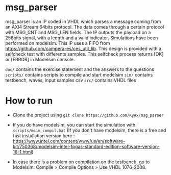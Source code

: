 # msg_parser

msg_parser is an IP coded in VHDL which parses a message coming from an AXI4 Stream 64bits protocol. The data comes through a certain protocol with MSG_CNT and MSG_LEN fields. The IP outputs the payload on a 256bits signal, with a length and a valid indicator. Simulations have been performed on modelsim. This IP uses a FIFO from https://github.com/campera-es/ces_util_lib.
This design is provided with a selfcheck test with differents samples. This selfcheck process returns [OK] or [ERROR] in Modelsim console.

`doc/` contains the exercise statement and the answers to the questions
`scripts/` contains scripts to compile and start modelsim
`sim/` contains testbench, waves, input samples csv
`src/` contains VHDL files

# How to run

- Clone the project using `git clone https://github.com/KyAx/msg_parser`

- If you do have modelsim, you can start the simulation with `scripts/msim_compil.bat`  (If you don't have modelsim, there is a free and fast installation version here : https://www.intel.com/content/www/us/en/software-kit/750368/modelsim-intel-fpgas-standard-edition-software-version-18-1.html)

- In case there is a problem on compilation on the testbench, go to Modelsim: Compile > Compile Options > Use VHDL 1076-2008. 